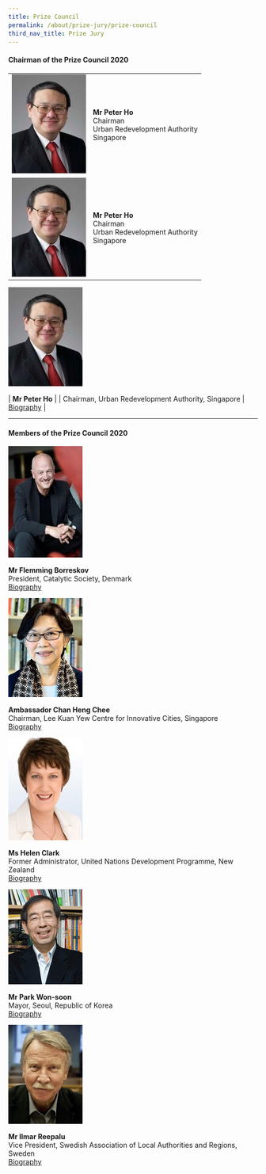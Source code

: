 ```yaml
---
title: Prize Council
permalink: /about/prize-jury/prize-council
third_nav_title: Prize Jury
---
```


#### **Chairman of the Prize Council 2020**

<table style="width: 100%;" border="0" cellpadding="5px">
<tbody>
<tr>
<td style="width: 150px;"><img src="/images/jury/peter-ho.jpg" alt="Peter Ho" /></td>
<td>
<p><strong>Mr Peter Ho</strong><br />Chairman<br />Urban Redevelopment Authority<br />Singapore</p>
</td>
</tr>
<tr>
<td><img src="/images/jury/peter-ho.jpg" alt="Peter Ho" /></td>
<td><strong>Mr Peter Ho</strong><br />Chairman<br />Urban Redevelopment Authority<br />Singapore</td>
</tr>
</tbody>
</table>

<div style="width:150px"><img src="/images/jury/peter-ho.jpg" alt="Peter Ho" /></div>

| **Mr Peter Ho** |
| Chairman, Urban Redevelopment Authority, Singapore | [Biography](/about/prize-jury/prize-council/peter-ho/) |

---

#### **Members of the Prize Council 2020**

<div style="width:150px"><img src="/images/jury/flemming-borreskov.jpg" alt="Flemming Borreskov" /></div>

**Mr Flemming Borreskov**<br> 
President, Catalytic Society, Denmark<br> 
[Biography](www.google.com)

<div style="width:150px"><img src="/images/jury/chan-heng-chee.jpg" alt="Chan Heng Chee" /></div>

**Ambassador Chan Heng Chee**<br> 
Chairman, Lee Kuan Yew Centre for Innovative Cities, Singapore<br> 
[Biography](www.google.com)<br>

<div style="width:150px"><img src="/images/jury/helen-clark.jpg" alt="Helen Clark" /></div>

**Ms Helen Clark**<br> 
Former Administrator, United Nations Development Programme, New Zealand<br> 
[Biography](www.google.com)<br>

<div style="width:150px"><img src="/images/jury/park-won-soon.png" alt="Park Won-soon" /></div>

**Mr Park Won-soon**<br> 
Mayor, Seoul, Republic of Korea<br> 
[Biography](www.google.com)<br>

<div style="width:150px"><img src="/images/jury/ilmar-reepalu.jpg" alt="Ilmar Reepalu" /></div>

**Mr Ilmar Reepalu**<br> 
Vice President, Swedish Association of Local Authorities and Regions, Sweden<br> 
[Biography](www.google.com)<br>
